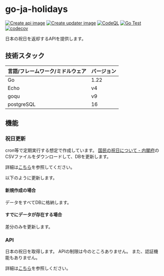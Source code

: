 # go-ja-holidays

[![Create api image](https://github.com/kynmh69/go-ja-holidays/actions/workflows/docker-publish-api.yml/badge.svg)](https://github.com/kynmh69/go-ja-holidays/actions/workflows/docker-publish-api.yml) [![Create updater image](https://github.com/kynmh69/go-ja-holidays/actions/workflows/docker-publish-updater.yml/badge.svg)](https://github.com/kynmh69/go-ja-holidays/actions/workflows/docker-publish-updater.yml) [![CodeQL](https://github.com/kynmh69/go-ja-holidays/actions/workflows/codeql.yml/badge.svg)](https://github.com/kynmh69/go-ja-holidays/actions/workflows/codeql.yml) [![Go Test](https://github.com/kynmh69/go-ja-holidays/actions/workflows/go.yml/badge.svg)](https://github.com/kynmh69/go-ja-holidays/actions/workflows/go.yml) [![codecov](https://codecov.io/gh/kynmh69/go-ja-holidays/graph/badge.svg?token=1OTK685UWI)](https://codecov.io/gh/kynmh69/go-ja-holidays)

日本の祝日を返却するAPIを提供します。

## 技術スタック

| 言語/フレームワーク/ミドルウェア | バージョン | 
| -------------------------------- | ---------- | 
| Go                               | 1.22       | 
| Echo                             | v4         | 
| goqu                             | v9         | 
| postgreSQL                       | 16         | 

## 機能

### 祝日更新

cron等で定期実行する想定で作成しています。
[国民の祝日について - 内閣府](https://www8.cao.go.jp/chosei/shukujitsu/gaiyou.html)のCSVファイルをダウンロードして、DBを更新します。

詳細は[こちら](https://github.com/kynmh69/go-ja-holidays/blob/main/src/updater/README.md)を参照してください。

以下のように更新します。

#### 新規作成の場合

データをすべてDBに格納します。

#### すでにデータが存在する場合

差分のみを更新します。

### API

日本の祝日を取得します。
APIの制限は今のところありません。
また、認証機能もありません。

詳細は[こちら](https://github.com/kynmh69/go-ja-holidays/blob/main/src/api/README.md)を参照しください。
